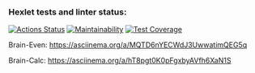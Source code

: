 ### Hexlet tests and linter status:
[![Actions Status](https://github.com/tiltovskee/frontend-project-44/actions/workflows/hexlet-check.yml/badge.svg)](https://github.com/tiltovskee/frontend-project-44/actions)
[![Maintainability](https://api.codeclimate.com/v1/badges/9e04a25ec144c073d3b7/maintainability)](https://codeclimate.com/github/tiltovskee/frontend-project-44/maintainability)
[![Test Coverage](https://api.codeclimate.com/v1/badges/9e04a25ec144c073d3b7/test_coverage)](https://codeclimate.com/github/tiltovskee/frontend-project-44/test_coverage)

Brain-Even: https://asciinema.org/a/MQTD6nYECWdJ3UwwatimQEG5q

Brain-Calc: https://asciinema.org/a/hT8pgt0K0pFgxbyAVfh6XaN1S
